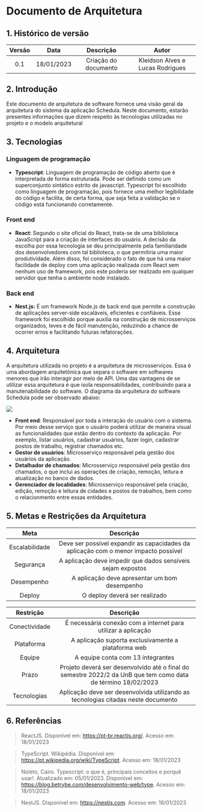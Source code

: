 # Documento de Arquitetura

## 1. Histórico de versão



| Versão | Data | Descrição | Autor | 
| :--------: | :--------: | :--------: | :----:
| 0.1 | 18/01/2023 | Criação do documento | Kleidson Alves e Lucas Rodrigues


## 2.  Introdução

Este documento de arquitetura de software fornece uma visão geral da arquitetura do sistema da aplicação Schedula. Neste documento, estarão presentes informações que dizem respeito às tecnologias utilizadas no projeto e o modelo arquitetural

## 3. Tecnologias

### Linguagem de programação

- **Typescript**: Linguagem de programação de código aberto que é interpretada de forma estruturada. Pode ser definido como um superconjunto sintático estrito de javascript. Typescript foi escolhido como linguagem de programação, pois fornece uma melhor legibilidade do código e facilita, de certa forma, que seja feita a validação se o código está funcionando corretamente.  

### Front end 

- **React**: Segundo o site oficial do React, trata-se de uma biblioteca JavaScript para a criação de interfaces do usuário. A decisão da escolha por essa tecnologia se deu principalmente pela familiaridade dos desenvolvedores com tal biblioteca, o que permitiria uma maior produtividade. Além disso, foi considerado o fato de que há uma maior facilidade de deploy com uma aplicação realizada com React sem nenhum uso de framework, pois este poderia ser realizado em qualquer servidor que tenha o ambiente node instalado. 

### Back end

- **Nest.js:** É um framework Node.js de back end que permite a construção de aplicações server-side escaláveis, eficientes e confiáveis. Esse framework foi escolhido porque auxilia na construção de microsserviços organizados, leves e de fácil manutenção, reduzindo a chance de ocorrer erros e facilitando futuras refatorações.


## 4. Arquitetura

A arquitetura utilizada no projeto é a arquitetura de microsserviços. Essa é uma abordagem arquitetônica que separa o software em softwares menores que irão interagir por meio de API. Uma das vantagens de se utilizar essa arquitetura é que isola responsabilidades, contribuindo para a manutenabilidade do software. O diagrama da arquitetura do software Schedula pode ser observado abaixo: 

![](https://i.imgur.com/QVxgR2x.png)

- **Front end**: Responsável por toda a interação do usuário com o sistema. Por meio desse serviço que o usuário poderá utilizar de maneira visual as funcionalidades que estão dentro do contexto da aplicação. Por exemplo, listar usuários, cadastrar usuários, fazer login, cadastrar postos de trabalho, registrar chamados etc. 
- **Gestor de usuários**: Microsserviço responsável pela gestão dos usuários da aplicação. 
- **Detalhador de chamados**: Microsserviço responsável pela gestão dos chamados, o que inclui as operações de criação, remoção, leitura e atualização no banco de dados.  
- **Gerenciador de localidades**: Microsserviço responsável pela criação, edição, remoção e leitura de cidades e postos de trabalhos, bem como o relacionmento entre essas entidades.  


## 5. Metas e Restrições da Arquitetura 

| Meta | Descrição |
| :--: | :-------: |
| Escalabilidade | Deve ser possível expandir as capacidades da aplicação com o menor impacto possível |
| Segurança | A aplicação deve impedir que dados sensíveis sejam expostos |
| Desempenho | A aplicação deve apresentar um bom desempenho |
| Deploy | O deploy deverá ser realizado |

| Restrição | Descrição |
| :-------: | :-------: |
| Conectividade | É necessária conexão com a internet para utilizar a aplicação |
| Plataforma | A aplicação suporta exclusivamente a plataforma web |
| Equipe | A equipe conta com 13 integrantes |
| Prazo |  Projeto deverá ser desenvolvido até o final do semestre 2022/2 da UnB que tem como data de término 18/02/2023
| Tecnologias | Aplicação deve ser desenvolvida utilizando as tecnologias citadas neste documento |


## 6. Referências

> ReactJS. Disponível em: <https://pt-br.reactjs.org/>. Acesso em: 18/01/2023

> TypeScript. Wikipédia. Disponível em: <https://pt.wikipedia.org/wiki/TypeScript>. Acesso em: 18/01/2023

> Noleto, Cairo. Typescript: o que é, principais conceitos e porquê usar!. Atualizado em: 05/01/2023. Disponível em: <https://blog.betrybe.com/desenvolvimento-web/type>. Acesso em: 18/01/2023

> NestJS. Disponível em: <https://nestjs.com>. Acesso em: 18/01/2023
